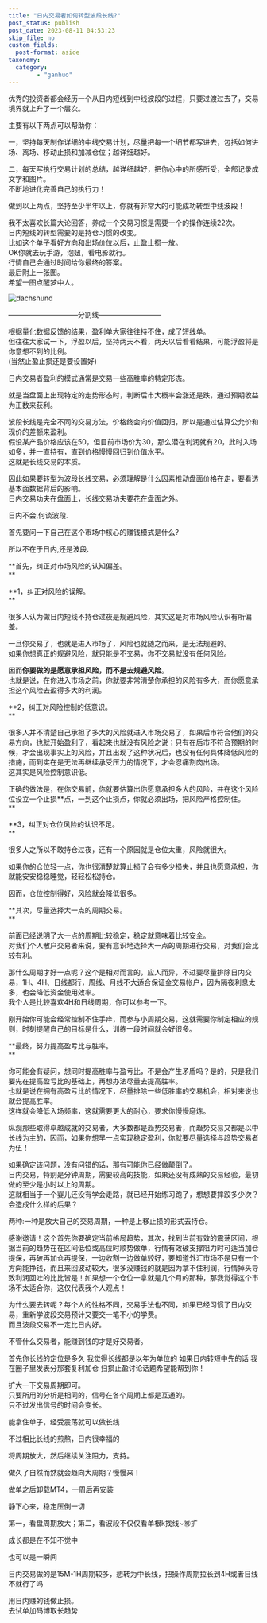 ```yaml
---
title: "日内交易者如何转型波段长线?"
post_status: publish
post_date: 2023-08-11 04:53:23
skip_file: no
custom_fields: 
  post-format: aside
taxonomy:
  category:
        - "ganhuo"
---
```


优秀的投资者都会经历一个从日内短线到中线波段的过程，只要过渡过去了，交易境界就上升了一个层次。

主要有以下两点可以帮助你：

一，坚持每天制作详细的中线交易计划，尽量把每一个细节都写进去，包括如何进场、离场、移动止损和加减仓位；越详细越好。

二，每天写执行交易计划的总结，越详细越好，把你心中的所感所受，全部记录成文字和图片。  
不断地进化完善自己的执行力！

做到以上两点，坚持至少半年以上，你就有非常大的可能成功转型中线波段！

我不太喜欢长篇大论回答，养成一个交易习惯是需要一个的操作连续22次。  
日内短线的转型需要的是持仓习惯的改变。  
比如这个单子看好方向和出场价位以后，止盈止损一放。  
OK你就去玩手游，泡妞，看电影就行。  
行情自己会通过时间给你最终的答案。  
最后附上一张图。  
希望一图点醒梦中人。

![dachshund](https://cdn.fendou.la/funstoutiao/2020/11/161052224.jpg)

——————————分割线—————————

根据量化数据反馈的结果，盈利单大家往往持不住，成了短线单。  
但往往大家试一下，浮盈以后，坚持两天不看，两天以后看看结果，可能浮盈将是你意想不到的比例。  
(当然止盈止损还是要设置好)

日内交易者盈利的模式通常是交易一些高胜率的特定形态。

就是当盘面上出现特定的走势形态时，判断后市大概率会涨还是跌，通过预期收益为正数来获利。

波段长线是完全不同的交易方法，价格终会向价值回归，所以是通过估算公允价和现价的差额来盈利。  
假设某产品价格应该在50，但目前市场价为30，那么潜在利润就有20，此时入场如多，并一直持有，直到价格慢慢回归到价值水平。  
这就是长线交易的本质。

因此如果要转型为波段长线交易，必须理解是什么因素推动盘面价格在走，要看透基本面数据背后的影响。  
日内交易功夫在盘面上，长线交易功夫要花在盘面之外。

日内不会,何谈波段.

首先要问一下自己在这个市场中核心的赚钱模式是什么?

所以不在于日内,还是波段.​

**首先，纠正对市场风险的认知偏差。  
**

**1，纠正对风险的误解。  
**

很多人认为做日内短线不持仓过夜是规避风险，其实这是对市场风险认识有所偏差。

一旦你交易了，也就是进入市场了，风险也就随之而来，是无法规避的。  
如果你想真正的规避风险，就只能是不交易，你不交易就没有任何风险。

因而**你要做的是愿意承担风险，而不是去规避风险**。  
也就是说，在你进入市场之前，你就要非常清楚你承担的风险有多大，而你愿意承担这个风险去盈得多大的利润。

**2，纠正对风险控制的低意识。  
**

很多人并不清楚自己承担了多大的风险就进入市场交易了，如果后市符合他们的交易方向，也就开始盈利了，看起来也就没有风险之说；只有在后市不符合预期的时候，才会出现事实上的风险，并且出现了这种状况后，也没有任何具体降低风险的措施，而到实在是无法再继续承受压力的情况下，才会忍痛割肉出场。  
这其实是风险控制意识低。

正确的做法是，在你交易前，你就要估算出你愿意承担多大的风险，并在这个风险位设立一个止损**点，一到这个止损点，你就必须出场，把风险严格控制住。  
**

**3，纠正对仓位风险的认识不足。  
**

很多人之所以不敢持仓过夜，还有一个原因就是仓位太重，风险就很大。

如果你的仓位轻一点，你也很清楚就算止损了会有多少损失，并且也愿意承担，你就能安安稳稳睡觉，轻轻松松持仓。

因而，仓位控制得好，风险就会降低很多。

**其次，尽量选择大一点的周期交易。  
**

前面已经说明了大一点的周期比较稳定，稳定就意味着比较安全。  
对我们个人散户交易者来说，要有意识地选择大一点的周期进行交易，对我们会比较有利。

那什么周期才好一点呢？这个是相对而言的，应人而异，不过要尽量排除日内交易，1H、4H、日线都行，周线、月线不大适合保证金交易帐户，因为隔夜利息太多，也会降低资金使用效率。  
我个人是比较喜欢4H和日线周期，你可以参考一下。

刚开始你可能会经常控制不住手痒，而参与小周期交易，这就需要你制定相应的规则，时刻提醒自己的目标是什么，训练一段时间就会好很多。

**最终，努力提高盈亏比与胜率。  
**

你可能会有疑问，想同时提高胜率与盈亏比，不是会产生矛盾吗？是的，只是我们要先在提高盈亏比的基础上，再想办法尽量去提高胜率。  
也就是说在拥有高盈亏比的情况下，尽量排除一些低胜率的交易机会，相对来说也就会提高胜率。  
这样就会降低入场频率，这就需要更大的耐心，要求你慢慢磨炼。

纵观那些取得卓越成就的交易者，大多数都是趋势交易者，而趋势交易又都是以中长线为主的，因而，如果你想早一点实现稳定盈利，你就要尽量选择与趋势交易者为伍！

如果确定该问题，没有问错的话，那有可能你已经做颠倒了。  
日内交易，特别是分钟周期，需要较高的技能，如果还没有成熟的交易经验，最初做的至少是小时以上的周期。  
这就相当于一个婴儿还没有学会走路，就已经开始练习跑了，想想要摔跤多少次？会造成什么样的后果？

两种:一种是放大自己的交易周期，一种是上移止损的形式去持仓。

感谢邀请！这个首先你要确定当前格局趋势，其次，找到当前有效的震荡区间，根据当前的趋势在在区间低位或高位时顺势做单，行情有效破支撑阻力时可适当加仓提保，再破再加仓再提保，一边收割一边做单较好，要知道外汇市场不是只有一个方向能挣钱，而且来回波动较大，很多没赚钱的就是因为拿不住利润，行情掉头导致利润回吐的比比皆是！如果想一个仓位一拿就是几个月的那种，那我觉得这个市场不太适合你，这仅代表我个人观点！

为什么要去转呢？每个人的性格不同，交易手法也不同，如果已经习惯了日内交易，重新学波段交易预计又要交一笔不小的学费。  
而且波段交易不一定比日内好。

不管什么交易者，能赚到钱的才是好交易者。

首先你长线的定位是多久 我觉得长线都是以年为单位的 如果日内转短中先的话 我在圈子里发表分那套复利加仓 扫损止盈讨论话题希望能帮到你！

扩大一下交易周期即可。  
只要所用的分析是相同的，信号在各个周期上都是互通的。  
只不过发出信号的时间会变长。

能拿住单子，经受震荡就可以做长线

不过相比长线的煎熬，日内很幸福的

将周期放大，然后继续关注阻力，支持。

做久了自然而然就会趋向大周期？慢慢来！

做单之后卸载MT4，一周后再安装

静下心来，稳定压倒一切

第一，看盘周期放大；第二，看波段不仅仅看单根k找线~㊗️扩

成长都是在不知不觉中

也可以是一瞬间

日内交易做的是15M-1H周期较多，想转为中长线，把操作周期拉长到4H或者日线不就行了吗

用日内赚的钱做止损。  
去试单加码博取长趋势
